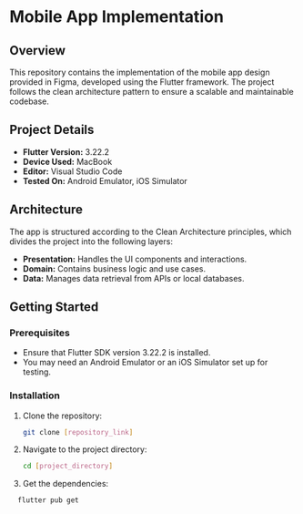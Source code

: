 # Mobile App Implementation

## Overview
This repository contains the implementation of the mobile app design provided in Figma, developed using the Flutter framework. The project follows the clean architecture pattern to ensure a scalable and maintainable codebase.

## Project Details

- **Flutter Version:** 3.22.2
- **Device Used:** MacBook
- **Editor:** Visual Studio Code
- **Tested On:** Android Emulator, iOS Simulator

## Architecture
The app is structured according to the Clean Architecture principles, which divides the project into the following layers:

- **Presentation:** Handles the UI components and interactions.
- **Domain:** Contains business logic and use cases.
- **Data:** Manages data retrieval from APIs or local databases.

## Getting Started

### Prerequisites
- Ensure that Flutter SDK version 3.22.2 is installed.
- You may need an Android Emulator or an iOS Simulator set up for testing.

### Installation
1. Clone the repository:
   ```bash
   git clone [repository_link]
2. Navigate to the project directory:
   ```bash
   cd [project_directory]
3. Get the dependencies:
```bash
  flutter pub get

